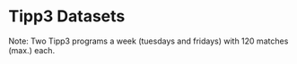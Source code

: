 # Tipp3 Datasets


Note: Two Tipp3 programs a week (tuesdays and fridays) 
with 120 matches (max.) each.







